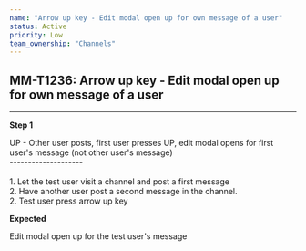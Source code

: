 ```yaml
---
name: "Arrow up key - Edit modal open up for own message of a user"
status: Active
priority: Low
team_ownership: "Channels"
---
```


## MM-T1236: Arrow up key - Edit modal open up for own message of a user

---

**Step 1**

UP - Other user posts, first user presses UP, edit modal opens for first user's message (not other user's message)\
\--------------------\
\
1\. Let the test user visit a channel and post a first message\
2\. Have another user post a second message in the channel.\
2\. Test user press arrow up key

**Expected**

Edit modal open up for the test user's message
